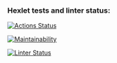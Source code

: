### Hexlet tests and linter status:
[![Actions Status](https://github.com/kirill-chertkov/python-project-lvl1/workflows/hexlet-check/badge.svg)](https://github.com/kirill-chertkov/python-project-lvl1/actions)

[![Maintainability](https://api.codeclimate.com/v1/badges/44a724520f4058263543/maintainability)](https://codeclimate.com/github/kirill-chertkov/python-project-lvl1/maintainability)

[![Linter Status](https://github.com/kirill-chertkov/python-project-lvl1/workflows/run-linter/badge.svg?branch=main)](https://github.com/kirill-chertkov/python-project-lvl1/actions)